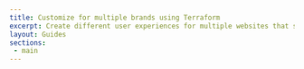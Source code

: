 ```yaml
---
title: Customize for multiple brands using Terraform
excerpt: Create different user experiences for multiple websites that share an Okta org.
layout: Guides
sections:
 - main
---
```

